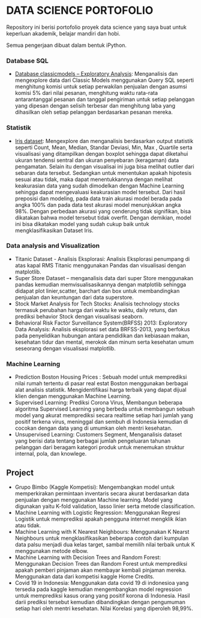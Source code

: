 # DATA SCIENCE PORTOFOLIO

Repository ini berisi portofolio proyek data science yang saya buat untuk keperluan akademik, belajar mandiri dan hobi. 

Semua pengerjaan dibuat dalam bentuk iPython. 

### Database SQL
- [Database classicmodels – Exploratory Analysis](https://github.com/iim-am/Portofolio/blob/master/SQL/Tugas%20Classic%20Models.txt): Menganalisis dan mengexplore data dari Classic Models menggunakan Query SQL seperti menghitung komisi untuk setiap perwakilan penjualan dengan asumsi komisi 5% dari nilai pesanan, menghitung waktu rata-rata antarantanggal pesanan dan tanggal pengiriman untuk setiap pelanggan yang dipesan dengan selisih terbesar dan menghitung laba yang dihasilkan oleh setiap pelanggan berdasarkan pesanan mereka.

### 	Statistik
- [Iris dataset](https://github.com/iim-am/Portofolio/blob/master/Statistik/statistik_Data_Iris-checkpoint.ipynb): Mengexplore dan menganalisis berdasarkan output statistik seperti Count, Mean, Median, Standar Deviasi, Min, Max , Quartile serta visualisasi yang ditampilkan dengan boxplot sehingga dapat diketahui  ukuran tendensi sentral dan ukuran penyebaran (keragaman) data pengamatan. Selain itu dengan visualisai ini juga bisa melihat outlier dari sebaran data tersebut. Sedangkan untuk menentukan apakah hipotesis sesuai atau tidak, maka dapat menentukkannya dengan melihat keakurasian data yang sudah dimodelkan dengan Machine Learning sehingga dapat mengevaluasi keakurasian model tersebut. Dari hasil preposisi dan modeling, pada data train akurasi model berada pada angka 100% dan pada data test akurasi model menunjukkan angka 98%. Dengan perbedaan akurasi yang cenderung tidak signifikan, bisa dikatakan bahwa model tersebut tidak overfit. Dengan demikian, model ini bisa dikatakan model yang sudah cukup baik untuk mengklasifikasikan Dataset Iris.

### Data analysis and Visualization
- Titanic Dataset - Analisis Eksplorasi: Analisis Eksplorasi penumpang di atas kapal RMS Titanic menggunakan Pandas dan visualisasi dengan matplotlib.<br>
- Super Store Dataset – menganalisis data dari super Store menggunakan pandas kemudian memvisualisasikannya dengan matplotlib sehingga didapat plot linier,scatter, barchart dan box untuk membandingkan penjualan dan keuntungan dari data superstore. <br>
-  Stock Market Analysis for Tech Stocks: Analisis technology stocks termasuk perubahan harga dari waktu ke waktu, daily retuns, dan prediksi behavior Stock dengan visualisasi seaborn.<br> 
-  Behavioral Risk Factor Surveillance System(BRFSS) 2013: Exploratory Data Analysis: Analisis eksplorasi set data BRFSS-2013, yang berfokus pada penyelidikan hubungan antara pendidikan dan kebiasaan makan, kesehatan tidur dan mental, merokok dan minum serta kesehatan umum seseorang dengan visualisasi matplotlib.<br>

### Machine Learning	
-  Prediction Boston Housing Prices : Sebuah model untuk memprediksi nilai rumah tertentu di pasar real estat Boston menggunakan berbagai alat analisis statistik. Mengidentifikasi harga terbaik yang dapat dijual klien dengan menggunakan Machine Learning.<br>
-  Supervised Learning: Prediksi Corona Virus, Membangun beberapa algoritma Supervised Learning yang berbeda untuk membangun sebuah model yang akurat memprediksi secara realtime setiap hari jumlah yang positif terkena virus, meninggal dan sembuh di Indonesia kemudian di cocokan dengan data yang di umumkan oleh mentri kesehatan.<br>
-  Unsupervised Learning: Customers Segment, Menganalisis dataset yang berisi data tentang berbagai jumlah pengeluaran tahunan pelanggan dari beragam kategori produk untuk menemukan struktur internal, pola, dan knowlege.<br>
	
## Project  
- Grupo Bimbo (Kaggle Kompetisi): Mengembangkan model untuk memperkirakan permintaan inventaris secara akurat berdasarkan data penjualan dengan menggunakan Machine learning. Model yang digunakan yaitu K-fold validation, lasso linier serta metode classification. 
- Machine Learning with Logistic Regression: Menggunakan Regresi Logistik untuk memprediksi apakah pengguna internet mengklik iklan atau tidak. 
- Machine Learning with K Nearest Neighbours: Menggunakan K Nearst Neighbours untuk mengklasifikasikan beberapa contoh dari kumpulan data palsu menjadi dua kelas target, sambal memilih nilai terbaik untuk K menggunakan metode elbow. 
- Machine Learning with Decision Trees and Random Forest: Menggunakan Decision Trees dan Random Forest untuk memprediksi apakah pemberi pinjaman akan membayar kembali pinjaman mereka. Menggunakan data dari kompetisi kaggle Home Credits.
- Covid 19 in Indonesia: Menggunakan data covid 19 di indonesioa yang tersedia pada kaggle kemudian mengembangkan model regression untuk memprediksi kasus orang yang positif korona di Indonesia. Hasil darii prediksi tersebut kemudian dibandingkan dengan pengumuman setiap hari oleh mentri kesehatan. Nilai Korelasi yang diperoleh 98,99%.  

